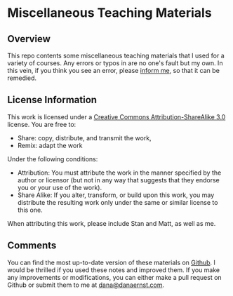 # Miscellaneous Teaching Materials #

## Overview
This repo contents some miscellaneous teaching materials that I used for a variety of courses.  Any errors or typos in are no one's fault but my own. In this vein, if you think you see an error, please [inform me](mailto:dana@danaernst.com), so that it can be remedied.

## License Information
This work is licensed under a [Creative Commons Attribution-ShareAlike 3.0](http://creativecommons.org/licenses/by-sa/3.0/us/) license.  You are free to:

* Share: copy, distribute, and transmit the work,
* Remix: adapt the work

Under the following conditions:

* Attribution: You must attribute the work in the manner specified by the author or licensor (but not in any way that suggests that they endorse you or your use of the work).
* Share Alike: If you alter, transform, or build upon this work, you may distribute the resulting work only under the same or similar license to this one.

When attributing this work, please include Stan and Matt, as well as me.

## Comments
You can find the most up-to-date version of these materials on [Github](https://github.com/dcernst/MiscTeachingMaterials).  I would be thrilled if you used these notes and improved them.  If you make any improvements or modifications, you can either make a pull request on Github or submit them to me at [dana@danaernst.com](dana@danaernst.com).
